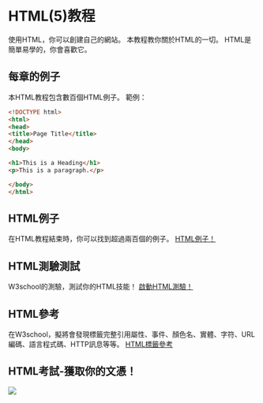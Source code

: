 # HTML(5)教程
使用HTML，你可以創建自己的網站。
本教程教你關於HTML的一切。
HTML是簡單易學的，你會喜歡它。

## 每章的例子
本HTML教程包含數百個HTML例子。
範例：
```html
<!DOCTYPE html>
<html>
<head>
<title>Page Title</title>
</head>
<body>

<h1>This is a Heading</h1>
<p>This is a paragraph.</p>

</body>
</html>
```

## HTML例子
在HTML教程結束時，你可以找到超過兩百個的例子。
[HTML例子！](http://www.w3schools.com/html/html_examples.asp)

## HTML測驗測試
W3school的測驗，測試你的HTML技能！
[啟動HTML測驗！](http://www.w3schools.com/html/html_quiz.asp)

## HTML參考
在W3school，擬將會發現標籤完整引用屬性、事件、顏色名、實體、字符、URL編碼、語言程式碼、HTTP訊息等等。
[HTML標籤參考](http://www.w3schools.com/tags/default.asp)

## HTML考試-獲取你的文憑！
[![](http://www.w3schools.com/images/w3cert.gif)](http://www.w3schools.com/cert/default.asp)
